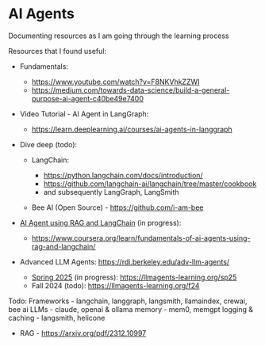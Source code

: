 # AI Agents

Documenting resources as I am going through the learning process

Resources that I found useful:

- Fundamentals: 
  - https://www.youtube.com/watch?v=F8NKVhkZZWI
  - https://medium.com/towards-data-science/build-a-general-purpose-ai-agent-c40be49e7400

- Video Tutorial - AI Agent in LangGraph:
  - https://learn.deeplearning.ai/courses/ai-agents-in-langgraph

- Dive deep (todo):
  - LangChain: 
    - https://python.langchain.com/docs/introduction/
    - https://github.com/langchain-ai/langchain/tree/master/cookbook
    - and subsequently LangGraph, LangSmith

  - Bee AI (Open Source) - https://github.com/i-am-bee

- [AI Agent using RAG and LangChain][1] (in progress):
  - https://www.coursera.org/learn/fundamentals-of-ai-agents-using-rag-and-langchain/

- Advanced LLM Agents: https://rdi.berkeley.edu/adv-llm-agents/
  - [Spring 2025][2] (in progress): https://llmagents-learning.org/sp25
  - Fall 2024 (todo): https://llmagents-learning.org/f24



Todo:
Frameworks - langchain, langgraph, langsmith, llamaindex, crewai, bee ai
LLMs - claude, openai & ollama
memory - mem0, memgpt
logging & caching - langsmith, helicone


- RAG - https://arxiv.org/pdf/2312.10997


[1]: https://github.com/suvasishm/my_courses/tree/main/rag
[2]: /notes/adv-llm-agents-mooc-spring-25
